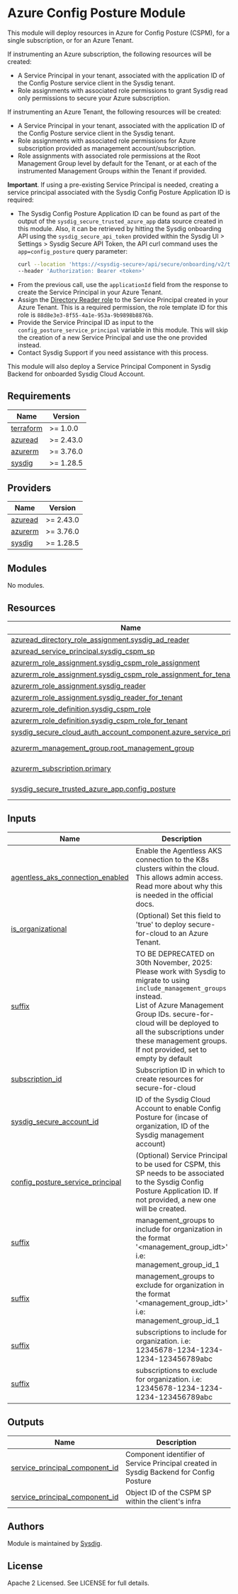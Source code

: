 # Azure Config Posture Module

This module will deploy resources in Azure for Config Posture (CSPM), for a single subscription, or for an Azure Tenant.

If instrumenting an Azure subscription, the following resources will be created:
- A Service Principal in your tenant, associated with the application ID of the Config Posture service client in the Sysdig tenant.
- Role assignments with associated role permissions to grant Sysdig read only permissions to secure your Azure subscription.

If instrumenting an Azure Tenant, the following resources will be created:
- A Service Principal in your tenant, associated with the application ID of the Config Posture service client in the Sysdig tenant.
- Role assignments with associated role permissions for Azure subscription provided as management account/subscription.
- Role assignments with associated role permissions at the Root Management Group level by default for the Tenant, or at each of the
instrumented Management Groups within the Tenant if provided.

**Important**. If using a pre-existing Service Principal is needed, creating a service principal associated with the Sysdig Config Posture Application ID is required:
- The Sysdig Config Posture Application ID can be found as part of the output of the `sysdig_secure_trusted_azure_app` data source created in this module. Also, it can be retrieved by hitting the Sysdig onboarding API using the `sysdig_secure_api_token` provided within the Sysdig UI > Settings > Sysdig Secure API Token, the API curl command uses the `app=config_posture` query parameter:
    ```bash
    curl --location 'https://<sysdig-secure>/api/secure/onboarding/v2/trustedAzureApp?app=config_posture' \
    --header 'Authorization: Bearer <token>'
    ```
- From the previous call, use the `applicationId` field from the response to create the Service Principal in your Azure Tenant.
- Assign the [Directory Reader role](https://learn.microsoft.com/en-us/entra/identity/role-based-access-control/permissions-reference#directory-readers) to the Service Principal created in your Azure Tenant. This is a required permission, the role template ID for this role is `88d8e3e3-8f55-4a1e-953a-9b9898b8876b`.
- Provide the Service Principal ID as input to the `config_posture_service_principal` variable in this module. This will
  skip the creation of a new Service Principal and use the one provided instead.
- Contact Sysdig Support if you need assistance with this process.

This module will also deploy a Service Principal Component in Sysdig Backend for onboarded Sysdig Cloud Account.

<!-- BEGINNING OF PRE-COMMIT-TERRAFORM DOCS HOOK -->
## Requirements

| Name | Version |
|------|---------|
| <a name="requirement_terraform"></a> [terraform](#requirement\_terraform) | >= 1.0.0 |
| <a name="requirement_azuread"></a> [azuread](#requirement\_azuread) | >= 2.43.0 |
| <a name="requirement_azurerm"></a> [azurerm](#requirement\_azurerm) | >= 3.76.0 |
| <a name="requirement_sysdig"></a> [sysdig](#requirement\_sysdig) | >= 1.28.5 |

## Providers

| Name | Version |
|------|---------|
| <a name="provider_azuread"></a> [azuread](#provider\_azuread) | >= 2.43.0 |
| <a name="provider_azurerm"></a> [azurerm](#provider\_azurerm) | >= 3.76.0 |
| <a name="provider_sysdig"></a> [sysdig](#provider\_sysdig) | >= 1.28.5 |

## Modules

No modules.

## Resources

| Name | Type |
|------|------|
| [azuread_directory_role_assignment.sysdig_ad_reader](https://registry.terraform.io/providers/hashicorp/azuread/latest/docs/resources/directory_role_assignment) | resource |
| [azuread_service_principal.sysdig_cspm_sp](https://registry.terraform.io/providers/hashicorp/azuread/latest/docs/resources/service_principal) | resource |
| [azurerm_role_assignment.sysdig_cspm_role_assignment](https://registry.terraform.io/providers/hashicorp/azurerm/latest/docs/resources/role_assignment) | resource |
| [azurerm_role_assignment.sysdig_cspm_role_assignment_for_tenant](https://registry.terraform.io/providers/hashicorp/azurerm/latest/docs/resources/role_assignment) | resource |
| [azurerm_role_assignment.sysdig_reader](https://registry.terraform.io/providers/hashicorp/azurerm/latest/docs/resources/role_assignment) | resource |
| [azurerm_role_assignment.sysdig_reader_for_tenant](https://registry.terraform.io/providers/hashicorp/azurerm/latest/docs/resources/role_assignment) | resource |
| [azurerm_role_definition.sysdig_cspm_role](https://registry.terraform.io/providers/hashicorp/azurerm/latest/docs/resources/role_definition) | resource |
| [azurerm_role_definition.sysdig_cspm_role_for_tenant](https://registry.terraform.io/providers/hashicorp/azurerm/latest/docs/resources/role_definition) | resource |
| [sysdig_secure_cloud_auth_account_component.azure_service_principal](https://registry.terraform.io/providers/sysdiglabs/sysdig/latest/docs/resources/secure_cloud_auth_account_component) | resource |
| [azurerm_management_group.root_management_group](https://registry.terraform.io/providers/hashicorp/azurerm/latest/docs/data-sources/management_group) | data source |
| [azurerm_subscription.primary](https://registry.terraform.io/providers/hashicorp/azurerm/latest/docs/data-sources/subscription) | data source |
| [sysdig_secure_trusted_azure_app.config_posture](https://registry.terraform.io/providers/sysdiglabs/sysdig/latest/docs/data-sources/secure_trusted_azure_app) | data source |

## Inputs

| Name                                                                                                                                     | Description                                                                                                                                                                                                                                                                                          | Type          | Default | Required |
|------------------------------------------------------------------------------------------------------------------------------------------|------------------------------------------------------------------------------------------------------------------------------------------------------------------------------------------------------------------------------------------------------------------------------------------------------|---------------|---------|:--------:|
| <a name="input_agentless_aks_connection_enabled"></a> [agentless\_aks\_connection\_enabled](#input\_agentless\_aks\_connection\_enabled) | Enable the Agentless AKS connection to the K8s clusters within the cloud. This allows admin access. Read more about why this is needed in the official docs.                                                                                                                                         | `bool`        | `false` |    no    |
| <a name="input_is_organizational"></a> [is\_organizational](#input\_is\_organizational)                                                  | (Optional) Set this field to 'true' to deploy secure-for-cloud to an Azure Tenant.                                                                                                                                                                                                                   | `bool`        | `false` |    no    |
| <a name="input_management_group_ids"></a> [suffix](#input\_management\_group\_ids)                                                       | TO BE DEPRECATED on 30th November, 2025: Please work with Sysdig to migrate to using `include_management_groups` instead.<br> List of Azure Management Group IDs. secure-for-cloud will be deployed to all the subscriptions under these management groups. If not provided, set to empty by default | `set(string)` | `[]`    |    no    |
| <a name="input_subscription_id"></a> [subscription\_id](#input\_subscription\_id)                                                        | Subscription ID in which to create resources for secure-for-cloud                                                                                                                                                                                                                                    | `string`      | n/a     |   yes    |
| <a name="input_sysdig_secure_account_id"></a> [sysdig\_secure\_account\_id](#input\_sysdig\_secure\_account\_id)                         | ID of the Sysdig Cloud Account to enable Config Posture for (incase of organization, ID of the Sysdig management account)                                                                                                                                                                            | `string`      | n/a     |   yes    |
| <a name="input_config_posture_service_principal"></a> [config\_posture\_service\_principal](#input\_config\_posture\_service\_principal) | (Optional) Service Principal to be used for CSPM, this SP needs to be associated to the Sysdig Config Posture Application ID. If not provided, a new one will be created.                                                                                                                            | `string`      | `""`    |    no    |
| <a name="input_include_management_groups"></a> [suffix](#input\_include\_management_groups)                                              | management_groups to include for organization in the format '<management_group_idt>' i.e: management_group_id_1                                                                                                                                                                                      | `set(string)` | `[]`    |    no    |
| <a name="input_exclude_management_groups"></a> [suffix](#input\_exclude\_management_groups)                                              | management_groups to exclude for organization in the format '<management_group_idt>' i.e: management_group_id_1                                                                                                                                                                                      | `set(string)` | `[]`    |    no    |
| <a name="input_include_subscriptions"></a> [suffix](#input\_include\_subscriptions)                                                      | subscriptions to include for organization. i.e: 12345678-1234-1234-1234-123456789abc                                                                                                                                                                                                                 | `set(string)` | `[]`    |    no    |
| <a name="input_exclude_subscriptions"></a> [suffix](#input\_exclude\_subscriptions)                                                      | subscriptions to exclude for organization. i.e: 12345678-1234-1234-1234-123456789abc                                                                                                                                                                                                                 | `set(string)` | `[]`    |    no    |

## Outputs

| Name | Description |
|------|-------------|
| <a name="output_service_principal_component_id"></a> [service\_principal\_component\_id](#output\_service\_principal\_component\_id) | Component identifier of Service Principal created in Sysdig Backend for Config Posture |
| <a name="sysdig_cspm_sp_object_id"></a> [service\_principal\_component\_id](#output\_service\_principal\_component\_id) | Object ID of the CSPM SP within the client's infra |
<!-- END OF PRE-COMMIT-TERRAFORM DOCS HOOK -->

## Authors

Module is maintained by [Sysdig](https://sysdig.com).

## License

Apache 2 Licensed. See LICENSE for full details.
